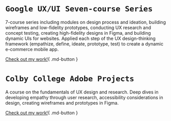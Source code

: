 
# **`Google UX/UI Seven-course Series`**

7-course series including modules on design process and ideation, building wireframes and low-fidelity prototypes, conducting UX research and concept testing, creating high-fidelity designs in Figma, and building dynamic UIs for websites. Applied each step of the UX design-thinking framework (empathize, define, ideate, prototype, test) to create a dynamic e-commerce mobile app.

[Check out my work!](pdfs/Grad_School_Portfolio.pdf){ .md-button }

# **`Colby College Adobe Projects`**

A course on the fundamentals of UX design and research. Deep dives in developing empathy through user research, accessibility considerations in design, creating wireframes and prototypes in Figma.

[Check out my work!](pdfs/Digital_Art_Portfolio.pdf){ .md-button }


